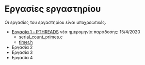 # Εργασίες εργαστηρίου

Οι εργασίες του εργαστηρίου είναι υποχρεωτικές.

* [Εργασία 1 - PTHREADS](./assignment1/20200224_assignment1.pdf) νέα ημερομηνία παράδοσης: 15/4/2020
  * [serial_count_primes.c](./assignment1/serial_count_primes.c)
  * [timer.h](./assignment1/timer.h)
* Εργασία 2
* Εργασία 3
* Εργασία 4

